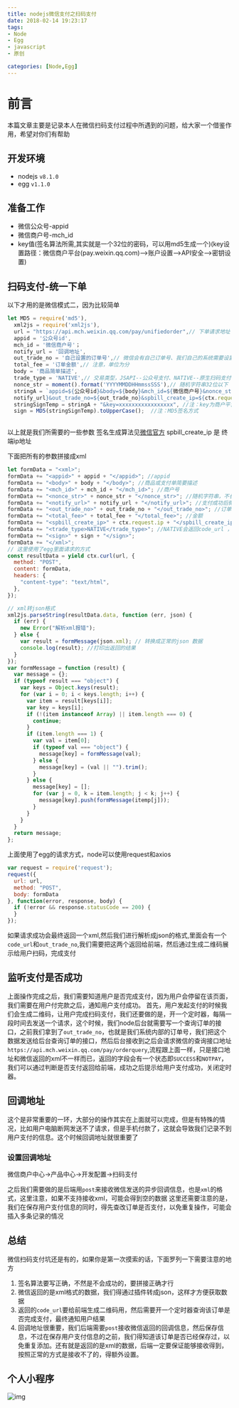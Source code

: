 ```yaml
---
title: nodejs微信支付之扫码支付
date: 2018-02-14 19:23:17
tags:
- Node
- Egg
- javascript
- 原创

categories: [Node,Egg]
---
```

# 前言

本篇文章主要是记录本人在微信扫码支付过程中所遇到的问题，给大家一个借鉴作用，希望对你们有帮助

## 开发环境

- nodejs `v8.1.0`
- egg `v1.1.0`

## 准备工作

- 微信公众号-appid
- 微信商户号-mch_id
- key值(签名算法所需,其实就是一个32位的密码，可以用md5生成一个)(key设置路径：微信商户平台(pay.weixin.qq.com)-->账户设置-->API安全-->密钥设置)

## 扫码支付-统一下单
以下才用的是微信模式二，因为比较简单
<!-- more -->
```js
let MD5 = require('md5'),
  xml2js = require('xml2js'),
  url = "https://api.mch.weixin.qq.com/pay/unifiedorder",// 下单请求地址
  appid = '公众号id',
  mch_id = '微信商户号'；
  notify_url = '回调地址',
  out_trade_no = '自己设置的订单号',// 微信会有自己订单号、我们自己的系统需要设置自己的订单号
  total_fee = '订单金额',// 注意，单位为分
  body = '商品简单描述', 
  trade_type = 'NATIVE',// 交易类型，JSAPI--公众号支付、NATIVE--原生扫码支付、APP--app支付
  nonce_str = moment().format('YYYYMMDDHHmmssSSS'),// 随机字符串32位以下
  stringA = `appid=${公众号id}&body=${body}&mch_id=${微信商户号}&nonce_str=${nonce_str}&notify_url=${
  notify_url}&out_trade_no=${out_trade_no}&spbill_create_ip=${ctx.request.ip}&total_fee=${total_fee}&trade_type=${trade_type}`,
  stringSignTemp = stringA + "&key=xxxxxxxxxxxxxxxxx", //注：key为商户平台设置的密钥key
  sign = MD5(stringSignTemp).toUpperCase();  //注：MD5签名方式
	
```
以上就是我们所需要的一些参数
签名生成算法见[微信官方](https://pay.weixin.qq.com/wiki/doc/api/native.php?chapter=4_3)
spbill_create_ip 是 终端ip地址

下面把所有的参数拼接成xml
```js
let formData = "<xml>";
formData += "<appid>" + appid + "</appid>"; //appid
formData += "<body>" + body + "</body>"; //商品或支付单简要描述
formData += "<mch_id>" + mch_id + "</mch_id>"; //商户号
formData += "<nonce_str>" + nonce_str + "</nonce_str>"; //随机字符串，不长于32位
formData += "<notify_url>" + notify_url + "</notify_url>"; //支付成功后微信服务器通过POST请求通知这个地址
formData += "<out_trade_no>" + out_trade_no + "</out_trade_no>"; //订单号
formData += "<total_fee>" + total_fee + "</total_fee>"; //金额
formData += "<spbill_create_ip>" + ctx.request.ip + "</spbill_create_ip>"; //ip
formData += "<trade_type>NATIVE</trade_type>"; //NATIVE会返回code_url ，JSAPI不会返回
formData += "<sign>" + sign + "</sign>";
formData += "</xml>";
// 这里使用了egg里面请求的方式
const resultData = yield ctx.curl(url, {
  method: "POST",
  content: formData,
  headers: {
    "content-type": "text/html",
  },
});

// xml转json格式
xml2js.parseString(resultData.data, function (err, json) {
  if (err) {
    new Error("解析xml报错");
  } else {
    var result = formMessage(json.xml); // 转换成正常的json 数据
    console.log(result); //打印出返回的结果
  }
});
var formMessage = function (result) {
  var message = {};
  if (typeof result === "object") {
    var keys = Object.keys(result);
    for (var i = 0; i < keys.length; i++) {
      var item = result[keys[i]];
      var key = keys[i];
      if (!(item instanceof Array) || item.length === 0) {
        continue;
      }
      if (item.length === 1) {
        var val = item[0];
        if (typeof val === "object") {
          message[key] = formMessage(val);
        } else {
          message[key] = (val || "").trim();
        }
      } else {
        message[key] = [];
        for (var j = 0, k = item.length; j < k; j++) {
          message[key].push(formMessage(itemp[j]));
        }
      }
    }
  }
  return message;
};
```
上面使用了egg的请求方式，node可以使用request和axios
```js
var request = require('request');
request({
  url: url,
  method: "POST",
  body: formData
}, function(error, response, body) {
  if (!error && response.statusCode == 200) {
  }
}); 
```
如果请求成功会最终返回一个xml,然后我们进行解析成json的格式,里面会有一个`code_url`和`out_trade_no`,我们需要把这两个返回给前端，然后通过生成二维码展示给用户扫码，完成支付

## 监听支付是否成功

上面操作完成之后，我们需要知道用户是否完成支付，因为用户会停留在该页面，我们需要在用户付完款之后，通知用户支付成功。
首先，用户发起支付的时候我们会生成二维码，让用户完成扫码支付，我们还要做的是，开一个定时器，每隔一段时间去发送一个请求，这个时候，我们node后台就需要写一个查询订单的接口，之前我们拿到了`out_trade_no`，也就是我们系统内部的订单号，我们把这个数据发送给后台查询订单的接口，然后后台接收到之后会请求微信的查询接口地址`https://api.mch.weixin.qq.com/pay/orderquery`,流程跟上面一样，只是接口地址和微信返回的xml不一样而已，返回的字段会有一个状态即`SUCCESS`和`NOTPAY`，我们可以通过判断是否支付返回给前端，成功之后提示给用户支付成功，关闭定时器。

## 回调地址

这个是非常重要的一环，大部分的操作其实在上面就可以完成，但是有特殊的情况，比如用户电脑断网发送不了请求，但是手机付款了，这就会导致我们记录不到用户支付的信息。这个时候回调地址就很重要了

### 设置回调地址

微信商户中心->产品中心->开发配置->扫码支付

之后我们需要做的是后端用`post`来接收微信发送的异步回调信息，也是`xml`的格式，这里注意，如果不支持接收xml，可能会得到空的数据
这里还需要注意的是，我们在保存用户支付信息的同时，得先查改订单是否支付，以免重复操作，可能会插入多条记录的情况

## 总结

微信扫码支付坑还是有的，如果你是第一次摸索的话，下面罗列一下需要注意的地方

1. 签名算法要写正确，不然是不会成功的，要拼接正确才行
2. 微信返回的是xml格式的数据，我们得通过插件转成json，这样才方便获取数据
3. 返回的`code_url`要给前端生成二维码用，然后需要开一个定时器查询该订单是否完成支付，最终通知用户结果
4. 回调地址很重要，我们后端需要`post`接收微信返回的回调信息，然后保存信息，不过在保存用户支付信息的之前，我们得知道该订单是否已经保存过，以免重复添加。还有就是返回的是xml的数据，后端一定要保证能够接收得到，按照正常的方式是接收不了的，得额外设置。


## 个人小程序

![img](http://www.wclimb.site/cdn/xcx.jpeg)
